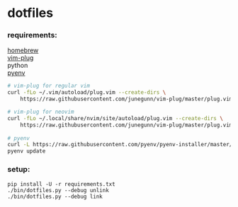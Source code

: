 dotfiles
========

### requirements:

[homebrew](https://brew.sh/)  
[vim-plug](https://github.com/junegunn/vim-plug)  
python  
[pyenv](https://github.com/pyenv/pyenv)

```bash
# vim-plug for regular vim
curl -fLo ~/.vim/autoload/plug.vim --create-dirs \
    https://raw.githubusercontent.com/junegunn/vim-plug/master/plug.vim

# vim-plug for neovim
curl -fLo ~/.local/share/nvim/site/autoload/plug.vim --create-dirs \
    https://raw.githubusercontent.com/junegunn/vim-plug/master/plug.vim
    
# pyenv
curl -L https://raw.githubusercontent.com/pyenv/pyenv-installer/master/bin/pyenv-installer | bash
pyenv update
```

### setup:

```
pip install -U -r requirements.txt
./bin/dotfiles.py --debug unlink
./bin/dotfiles.py --debug link
```
